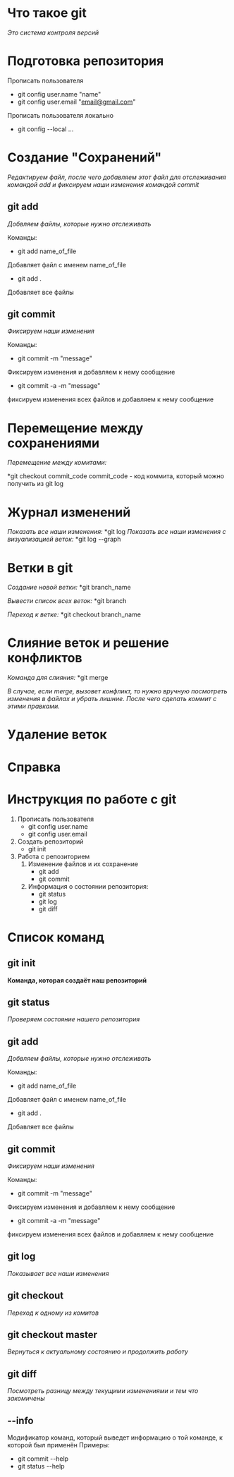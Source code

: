 
# Что такое git

*Это система контроля версий*

# Подготовка репозитория

Прописать пользователя
* git config user.name "name"
* git config user.email "email@gmail.com"

Прописать пользователя локально
* git config --local ...

# Создание "Сохранений"
*Редактируем файл, после чего добавляем этот файл для отслеживания командой add и фиксируем наши изменения командой commit*  

## git add
*Добвляем файлы, которые нужно отслеживать*

Команды:
* git add name_of_file

Добавляет файл с именем name_of_file
* git add .

Добавляет все файлы

## git commit
*Фиксируем наши изменения*

Команды:
* git commit -m "message"

Фиксируем изменения и добавляем к нему сообщение

* git commit -a -m "message"

фиксируем изменения всех файлов и добавляем к нему сообщение

# Перемещение между сохранениями
*Перемещение между комитами:*

*git checkout commit_code
commit_code - код коммита, который можно получить из git log

# Журнал изменений
*Показать все наши изменения:*
*git log
*Показать все наши изменения с визуализацией веток:*
*git log --graph


# Ветки в git
*Создание новой ветки:*
*git branch_name

*Вывести список всех веток:*
*git branch

*Переход к ветке:*
*git checkout branch_name


# Слияние веток и решение конфликтов
*Команда для слияния:*
*git merge

*В случае, если merge, вызовет конфликт, то нужно вручную посмотреть изменения в файлах и убрать лишние. После чего сделать коммит с этими правками.*


# Удаление веток

# Справка







# Инструкция по работе с git
1. Прописать пользователя
    * git config user.name
    * git config user.email
2. Создать репозиторий
    * git init
3. Работа с репозиторием
    1. Изменение файлов и их сохранение
        * git add
        * git commit 
    2. Информация о состоянии репозитория:
        * git status 
        * git log
        * git diff


# Список команд

## git init
**Команда, которая создаёт наш репозиторий**

## git status
*Проверяем состояние нашего репозитория*

## git add
*Добвляем файлы, которые нужно отслеживать*

Команды:
* git add name_of_file

Добавляет файл с именем name_of_file
* git add .

Добавляет все файлы

## git commit
*Фиксируем наши изменения*

Команды:
* git commit -m "message"

Фиксируем изменения и добавляем к нему сообщение

* git commit -a -m "message"

фиксируем изменения всех файлов и добавляем к нему сообщение

## git log
*Показывает все наши изменения*

## git checkout
*Переход к одному из комитов*

## git checkout master
*Вернуться к актуальному состоянию и продолжить работу*

## git diff
*Посмотреть разницу между текущими изменениями и тем что закомичены*

## --info
Модификатор команд, который выведет информацию о той команде, к которой был применён
Примеры:
* git commit --help
* git status --help
